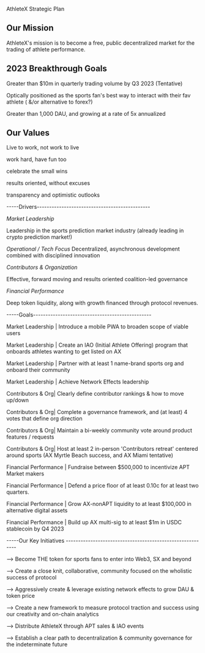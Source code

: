 AthleteX Strategic Plan

Our Mission
-------------

AthleteX's mission is to become a free, public decentralized market for the trading of athlete performance.


2023 Breakthrough Goals
-------------

Greater than $10m in quarterly trading volume by Q3 2023 (Tentative)

Optically positioned as the sports fan's best way to interact with their fav athlete ( &/or alternative to forex?)

Greater than 1,000 DAU, and growing at a rate of 5x annualized


Our Values
-------------

Live to work, not work to live

work hard, have fun too

celebrate the small wins

results oriented, without excuses

transparency and optimistic outlooks


-----Drivers----------------------------------------------

*Market Leadership* 

Leadership in the sports prediction market industry (already leading in crypto prediction market!)

*Operational / Tech Focus*
Decentralized, asynchronous development combined with disciplined innovation


*Contributors & Organization*

Effective, forward moving and results oriented coalition-led governance


*Financial Performance*

Deep token liquidity, along with growth financed through protocol revenues.

-----Goals------------------------------------------------

Market Leadership |   Introduce a mobile PWA to broaden scope of viable users

Market Leadership |   Create an IAO (Initial Athlete Offering) program that onboards athletes wanting to get listed on AX

Market Leadership |   Partner with at least 1 name-brand sports org and onboard their community 

Market Leadership |   Achieve Network Effects leadership 



Contributors & Org|   Clearly define contributor rankings & how to move up/down

Contributors & Org|   Complete a governance framework, and (at least) 4 votes that define org direction

Contributors & Org|   Maintain a bi-weekly community vote around product features / requests

Contributors & Org|   Host at least 2 in-person 'Contributors retreat' centered around sports (AX Myrtle Beach success, and AX Miami tentative)



Financial Performance | Fundraise between $500,000 to incentivize APT Market makers

Financial Performance | Defend a price floor of at least 0.10c for at least two quarters.

Financial Performance | Grow AX-nonAPT liquidity to at least $100,000 in alternative digital assets

Financial Performance | Build up AX multi-sig to at least $1m in USDC stablecoin by Q4 2023

 

-----Our Key Initiatives ----------------------------------------------------------

--> Become THE token for sports fans to enter into Web3, SX and beyond

--> Create a close knit, collaborative, community focused on the wholistic success of protocol

--> Aggressively create & leverage existing network effects to grow DAU & token price

--> Create a new framework to measure protocol traction and success using our creativity and on-chain analytics

--> Distribute AthleteX through APT sales & IAO events

--> Establish a clear path to decentralization & community governance for the indeterminate future

